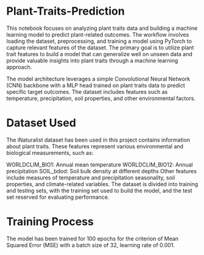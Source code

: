# Plant-Traits-Prediction

This notebook focuses on analyzing plant traits data and building a machine learning model to predict plant-related outcomes. The workflow involves loading the dataset, preprocessing, and training a model using PyTorch to capture relevant features of the dataset. The primary goal is to utilize plant trait features to build a model that can generalize well on unseen data and provide valuable insights into plant traits through a machine learning approach.

The model architecture leverages a simple Convolutional Neural Network (CNN) backbone with a MLP head trained on plant traits data to predict specific target outcomes. The dataset includes features such as temperature, precipitation, soil properties, and other environmental factors.

# Dataset Used
The iNaturalist dataset has been used in this project contains information about plant traits. These features represent various environmental and biological measurements, such as:

WORLDCLIM_BIO1: Annual mean temperature
WORLDCLIM_BIO12: Annual precipitation
SOIL_bdod: Soil bulk density at different depths
Other features include measures of temperature and precipitation seasonality, soil properties, and climate-related variables.
The dataset is divided into training and testing sets, with the training set used to build the model, and the test set reserved for evaluating performance.

# Training Process
The model has been trained for 100 epochs for the criterion of Mean Squared Error (MSE) with a batch size of 32, learning rate of 0.001.
